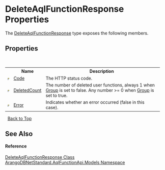 # DeleteAqlFunctionResponse Properties
 

The <a href="51394b2c-c48c-4cac-71b5-cf2c4b7c7aa8">DeleteAqlFunctionResponse</a> type exposes the following members.


## Properties
&nbsp;<table><tr><th></th><th>Name</th><th>Description</th></tr><tr><td>![Public property](media/pubproperty.gif "Public property")</td><td><a href="ee00d02a-f422-abf5-c386-c245be6de123">Code</a></td><td>
The HTTP status code.</td></tr><tr><td>![Public property](media/pubproperty.gif "Public property")</td><td><a href="a602cdde-5dfd-9368-7ed2-04742a7c5950">DeletedCount</a></td><td>
The number of deleted user functions, always 1 when <a href="330f3060-f02d-2146-f8d3-daefb69dd6d3">Group</a> is set to false. Any number >= 0 when <a href="330f3060-f02d-2146-f8d3-daefb69dd6d3">Group</a> is set to true.</td></tr><tr><td>![Public property](media/pubproperty.gif "Public property")</td><td><a href="51586464-3c6f-51f7-6d7a-6f450a6ef597">Error</a></td><td>
Indicates whether an error occurred (false in this case).</td></tr></table>&nbsp;
<a href="#deleteaqlfunctionresponse-properties">Back to Top</a>

## See Also


#### Reference
<a href="51394b2c-c48c-4cac-71b5-cf2c4b7c7aa8">DeleteAqlFunctionResponse Class</a><br /><a href="e03acbe1-782e-533e-7ffe-cd51613ed54f">ArangoDBNetStandard.AqlFunctionApi.Models Namespace</a><br />